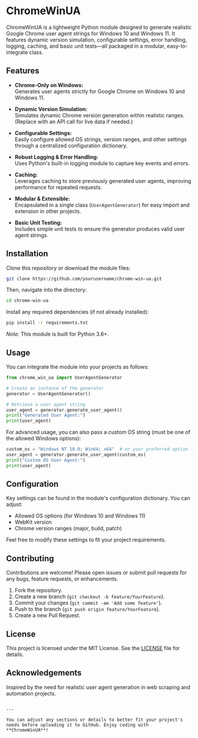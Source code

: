 # ChromeWinUA

ChromeWinUA is a lightweight Python module designed to generate realistic Google Chrome user agent strings for Windows 10 and Windows 11. It features dynamic version simulation, configurable settings, error handling, logging, caching, and basic unit tests—all packaged in a modular, easy-to-integrate class.

## Features

- **Chrome-Only on Windows:**  
  Generates user agents strictly for Google Chrome on Windows 10 and Windows 11.

- **Dynamic Version Simulation:**  
  Simulates dynamic Chrome version generation within realistic ranges. (Replace with an API call for live data if needed.)

- **Configurable Settings:**  
  Easily configure allowed OS strings, version ranges, and other settings through a centralized configuration dictionary.

- **Robust Logging & Error Handling:**  
  Uses Python's built-in logging module to capture key events and errors.

- **Caching:**  
  Leverages caching to store previously generated user agents, improving performance for repeated requests.

- **Modular & Extensible:**  
  Encapsulated in a single class (`UserAgentGenerator`) for easy import and extension in other projects.

- **Basic Unit Testing:**  
  Includes simple unit tests to ensure the generator produces valid user agent strings.

## Installation

Clone this repository or download the module files:

```bash
git clone https://github.com/yourusername/chrome-win-ua.git
```

Then, navigate into the directory:

```bash
cd chrome-win-ua
```

Install any required dependencies (if not already installed):

```bash
pip install -r requirements.txt
```

*Note:* This module is built for Python 3.6+.

## Usage

You can integrate the module into your projects as follows:

```python
from chrome_win_ua import UserAgentGenerator

# Create an instance of the generator
generator = UserAgentGenerator()

# Retrieve a user agent string
user_agent = generator.generate_user_agent()
print("Generated User Agent:")
print(user_agent)
```

For advanced usage, you can also pass a custom OS string (must be one of the allowed Windows options):

```python
custom_os = "Windows NT 10.0; Win64; x64"  # or your preferred option from the config
user_agent = generator.generate_user_agent(custom_os)
print("Custom OS User Agent:")
print(user_agent)
```

## Configuration

Key settings can be found in the module's configuration dictionary. You can adjust:

- Allowed OS options (for Windows 10 and Windows 11)
- WebKit version
- Chrome version ranges (major, build, patch)

Feel free to modify these settings to fit your project requirements.

## Contributing

Contributions are welcome! Please open issues or submit pull requests for any bugs, feature requests, or enhancements.

1. Fork the repository.
2. Create a new branch (`git checkout -b feature/YourFeature`).
3. Commit your changes (`git commit -am 'Add some feature'`).
4. Push to the branch (`git push origin feature/YourFeature`).
5. Create a new Pull Request.

## License

This project is licensed under the MIT License. See the [LICENSE](LICENSE) file for details.

## Acknowledgements

Inspired by the need for realistic user agent generation in web scraping and automation projects.

```

---

You can adjust any sections or details to better fit your project's needs before uploading it to GitHub. Enjoy coding with **ChromeWinUA**!